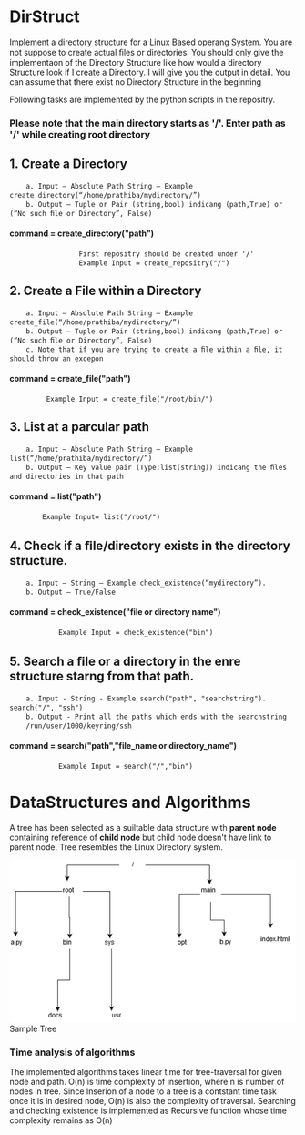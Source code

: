 # DirStruct
 Implement a directory structure for a Linux Based operang System. You are not suppose to create actual ﬁles or directories. You should only give the implementaon of the Directory Structure like how would a directory Structure look if I create a Directory. I will give you the output in detail. You can assume that there exist no Directory Structure in the beginning
 
 Following tasks are implemented by the python scripts in the repositry.
 
 ### Please note that the main directory starts as '/'. Enter path as '/' while creating root directory 
 ## 1. Create a Directory 
		a. Input – Absolute Path String – Example create_directory(“/home/prathiba/mydirectory/”)
		b. Output – Tuple or Pair (string,bool) indicang (path,True) or (“No such ﬁle or Directory”, False)
#### command = create_directory("path")
					 First repositry should be created under '/'
					 Example Input = create_repositry("/")
## 2. Create a File within a Directory 
		a. Input – Absolute Path String – Example create_file(“/home/prathiba/mydirectory/”) 
		b. Output – Tuple or Pair (string,bool) indicang (path,True) or (“No such ﬁle or Directory”, False)
		c. Note that if you are trying to create a ﬁle within a ﬁle, it should throw an excepon 
#### command = create_file("path")
			 Example Input = create_file("/root/bin/")
			
## 3. List at a parcular path
		a. Input – Absolute Path String – Example list(“/home/prathiba/mydirectory/”)
		b. Output – Key value pair (Type:list(string)) indicang the ﬁles and directories in that path
#### command = list("path")
			Example Input= list("/root/")
			
## 4. Check if a ﬁle/directory exists in the directory structure. 
		a. Input – String – Example check_existence(“mydirectory”).
		b. Output – True/False 
#### command = check_existence("file or directory name")
				Example Input = check_existence("bin")
## 5. Search a ﬁle or a directory in the enre structure starng from that path.
		a. Input - String - Example search("path", "searchstring"). search("/", "ssh")
		b. Output - Print all the paths which ends with the searchstring
		/run/user/1000/keyring/ssh
#### command = search("path","file_name or directory_name")
				Example Input = search("/","bin")

# DataStructures and Algorithms
A tree has been selected as a suiltable data structure with **parent node** containing reference of **child node** but child node doesn't have link to parent node.
Tree resembles the Linux Directory system.

![image](tree.png)
 Sample Tree
 
### Time analysis of algorithms
The implemented algorithms takes linear time for tree-traversal for given node and path. O(n) is time complexity of insertion, where n is number of nodes in tree.
Since Inserion of a node to a tree is a contstant time task once it is in desired node, O(n) is also the complexity of traversal.
Searching and checking existence is implemented as Recursive function whose time complexity remains as O(n)
